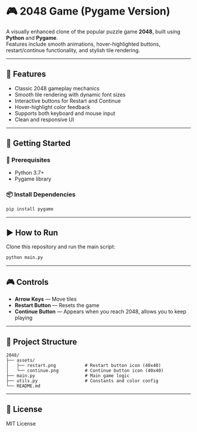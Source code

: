 # 🎮 2048 Game (Pygame Version)

A visually enhanced clone of the popular puzzle game **2048**, built using **Python** and **Pygame**.  
Features include smooth animations, hover-highlighted buttons, restart/continue functionality, and stylish tile rendering.

---

## 🧩 Features

- Classic 2048 gameplay mechanics
- Smooth tile rendering with dynamic font sizes
- Interactive buttons for Restart and Continue
- Hover-highlight color feedback
- Supports both keyboard and mouse input
- Clean and responsive UI

---

## 🚀 Getting Started

### 🔧 Prerequisites

- Python 3.7+
- Pygame library

### 📦 Install Dependencies

```bash
pip install pygame
````

---

## ▶️ How to Run

Clone this repository and run the main script:

```bash
python main.py
```

---

## 🎮 Controls

* **Arrow Keys** — Move tiles
* **Restart Button** — Resets the game
* **Continue Button** — Appears when you reach 2048, allows you to keep playing

---

## 📁 Project Structure

```
2048/
├── assets/
│   ├── restart.png           # Restart button icon (40x40)
│   └── continue.png          # Continue button icon (40x40)
├── main.py                   # Main game logic
├── utils.py                  # Constants and color config
└── README.md
```

---

## 📄 License

MIT License


